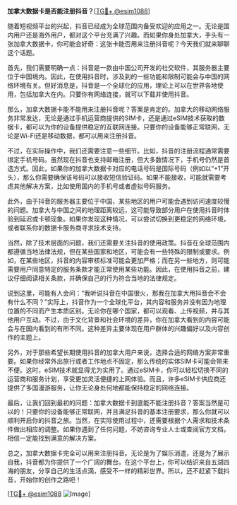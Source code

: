 **加拿大数据卡是否能注册抖音？**[[TG💪+ @esim1088](https://t.me/s/esim1088)]

随着短视频平台的兴起，抖音已经成为全球范围内备受欢迎的应用之一。无论是国内用户还是海外用户，都对这个平台充满了兴趣。而如果你身处加拿大，手头有一张加拿大数据卡，你可能会好奇：这张卡能否用来注册抖音呢？今天我们就来聊聊这个话题。

首先，我们需要明确一点：抖音是一款由中国公司开发的社交软件，其服务器主要位于中国境内。因此，在使用抖音时，涉及到的一些功能和限制可能会与中国的网络环境有关。但好消息是，抖音是一个全球化的应用，理论上可以在世界各地使用，包括加拿大在内。只要你有网络连接，就可以下载并使用抖音。

那么，加拿大数据卡能不能用来注册抖音呢？答案是肯定的。加拿大的移动网络服务非常发达，无论是通过手机运营商提供的SIM卡，还是通过eSIM技术获取的数据卡，都可以为你的设备提供稳定的互联网连接。只要你的设备能够正常联网，无论是Wi-Fi还是移动数据，都可以用来注册抖音。

不过，在实际操作中，我们还需要注意一些细节。比如，抖音的注册流程通常需要绑定手机号码。虽然现在抖音也支持邮箱注册，但大多数情况下，手机号仍然是首选方式。因此，如果你的加拿大数据卡对应的电话号码是国际号码（例如以“+1”开头），那么你需要确保该号码可以接收短信验证码。如果不能接收，可能就需要考虑其他解决方案，比如使用国内的手机号或者虚拟号码服务。

此外，由于抖音的服务器主要位于中国，某些地区的用户可能会遇到访问速度较慢的问题。加拿大与中国之间的地理距离较远，这可能导致部分用户在使用抖音时体验到延迟或卡顿现象。如果你发现这种情况，可以尝试切换到更稳定的网络环境，或者联系你的数据卡服务商寻求技术支持。

当然，除了技术层面的问题，我们还需要关注抖音的使用政策。抖音在全球范围内都遵循当地法律法规，但在某些国家和地区，可能会有一些特殊的限制或要求。例如，在某些地区，抖音的内容审核标准可能会更加严格；而在另一些地方，则可能需要用户同意特定的服务条款才能正常使用某些功能。因此，在使用抖音之前，建议仔细阅读相关条款，并确保自己的行为符合当地的法律规定。

说到这里，可能有人会问：“我听说抖音在中国很火，那我在加拿大用抖音会不会有什么不同？”实际上，抖音作为一个全球化平台，其内容和服务并没有因为地理位置的不同而产生本质区别。无论你在哪个国家，都可以观看、上传视频，并与其他用户互动。不过，由于文化背景和社会环境的差异，你在加拿大看到的内容可能会与在国内看到的有所不同。这种差异主要体现在用户群体的兴趣偏好以及内容创作的主题上。

另外，对于那些希望长期使用抖音的加拿大用户来说，选择合适的网络方案非常重要。如果你经常外出旅行或者工作地点不固定，那么传统的实体SIM卡可能会带来不便。这时，eSIM技术就显得尤为实用了。通过eSIM卡，你可以轻松切换不同的运营商和服务计划，享受更加灵活便捷的上网体验。而且，许多eSIM卡供应商还提供了多国漫游服务，让你无论身处何地都能保持稳定的网络连接。

最后，让我们回到最初的问题：加拿大数据卡到底能不能注册抖音？答案当然是可以的！只要你的设备能够正常联网，并且满足抖音的基本注册要求，那么你就可以顺利开启你的抖音之旅。当然，在实际使用过程中，还需要根据个人需求和技术条件做出相应的调整。如果你遇到了任何问题，不妨咨询专业人士或查阅官方文档，相信一定能找到满意的解决方案。

总之，加拿大数据卡完全可以用来注册抖音。无论是为了娱乐消遣，还是为了展示自我，抖音都为你提供了一个广阔的舞台。在这个平台上，你可以结识来自五湖四海的朋友，分享自己的生活点滴，感受不一样的精彩世界。所以，还不赶紧下载抖音，开始你的创作之路吧！

[[TG💪+ @esim1088](https://t.me/s/esim1088) ![Image](https://i.postimg.cc/4NQfJmqS/Snipaste-2025-05-13-00-14-12.png)]